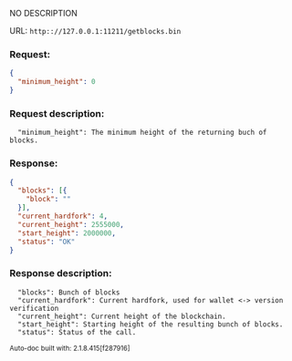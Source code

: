 NO DESCRIPTION

URL: ```http:://127.0.0.1:11211/getblocks.bin```
### Request: 
```json
{
  "minimum_height": 0
}
```
### Request description: 
```
  "minimum_height": The minimum height of the returning buch of blocks.

```
### Response: 
```json
{
  "blocks": [{
    "block": ""
  }],
  "current_hardfork": 4,
  "current_height": 2555000,
  "start_height": 2000000,
  "status": "OK"
}
```
### Response description: 
```
  "blocks": Bunch of blocks
  "current_hardfork": Current hardfork, used for wallet <-> version verification
  "current_height": Current height of the blockchain.
  "start_height": Starting height of the resulting bunch of blocks.
  "status": Status of the call.

```
<sub>Auto-doc built with: 2.1.8.415[f287916]</sub>